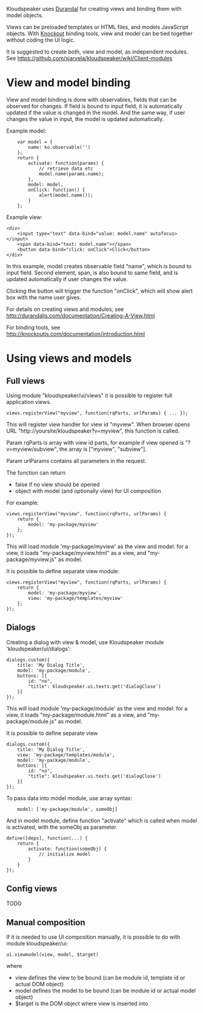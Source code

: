 Kloudspeaker uses [Durandal](http://durandaljs.com/) for creating views and binding them with model objects.

Views can be preloaded templates or HTML files, and models JavaScript objects. With [Knockout](http://knockoutjs.com/) binding tools, view and model can be tied together without coding the UI logic.

It is suggested to create both, view and model, as independent modules. See https://github.com/sjarvela/kloudspeaker/wiki/Client-modules

# View and model binding

View and model binding is done with observables, fields that can be observed for changes. If field is bound to input field, it is automatically updated if the value is changed in the model. And the same way, if user changes the value in input, the model is updated automatically.

Example model:

        var model = {
            name: ko.observable('')
        };
        return {
            activate: function(params) {
                // retrieve data etc
                model.name(params.name);
            },
            model: model,
            onClick: function() {
                alert(model.name());
            }
        };

Example view:

    <div>
        <input type="text" data-bind="value: model.name" autofocus></input>
        <span data-bind="text: model.name"></span>
        <button data-bind="click: onClick">Click</button>
    </div>

In this example, model creates observable field "name", which is bound to input field. Second element, span, is also bound to same field, and is updated automatically if user changes the value.

Clicking the button will trigger the function "onClick", which will show alert box with the name user gives.

For details on creating views and modules, see http://durandaljs.com/documentation/Creating-A-View.html

For binding tools, see http://knockoutjs.com/documentation/introduction.html

# Using views and models

## Full views

Using module "kloudspeaker/ui/views" it is possible to register full application views.

    views.registerView("myview", function(rqParts, urlParams) { ... });

This will register view handler for view id "myview". When browser opens URL "http://yoursite/kloudspeaker?v=myview", this function is called.

Param rqParts is array with view id parts, for example if view opened is "?v=myview/subview", the array is ["myview", "subview"].

Param urlParams contains all parameters in the request.

The function can return
* false if no view should be opened
* object with model (and optionally view) for UI composition

For example:

    views.registerView("myview", function(rqParts, urlParams) {
        return {
            model: 'my-package/myview'
        };
    });

This will load module 'my-package/myview' as the view and model: for a view, it loads "my-package/myview.html" as a view, and "my-package/myview.js" as model.

It is possible to define separate view module:

    views.registerView("myview", function(rqParts, urlParams) {
        return {
            model: 'my-package/myview',
            view: 'my-package/templates/myview'
        };
    });

## Dialogs

Creating a dialog with view & model, use Kloudspeaker module 'kloudspeaker/ui/dialogs':

    dialogs.custom({
        title: 'My Dialog Title',
        model: 'my-package/module',
        buttons: [{
            id: "no",
            "title": kloudspeaker.ui.texts.get('dialogClose')
        }]
    });

This will load module 'my-package/module' as the view and model: for a view, it loads "my-package/module.html" as a view, and "my-package/module.js" as model.

It is possible to define separate view 

    dialogs.custom({
        title: 'My Dialog Title',
        view: 'my-package/templates/module',
        model: 'my-package/module',
        buttons: [{
            id: "no",
            "title": kloudspeaker.ui.texts.get('dialogClose')
        }]
    });

To pass data into model module, use array syntax:

        model: ['my-package/module', someObj]

And in model module, define function "activate" which is called when model is activated, with the someObj as parameter.

    define([deps], function(...) {
        return {
            activate: function(someObj) {
                // initialize model
            }
        }
    });

## Config views

TODO

## Manual composition

If it is needed to use UI composition manually, it is possible to do with module kloudspeaker/ui:

    ui.viewmodel(view, model, $target)

where
* view defines the view to be bound (can be module id, template id or actual DOM object)
* model defines the model to be bound (can be module id or actual model object)
* $target is the DOM object where view is inserted into